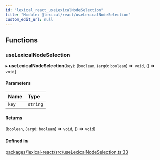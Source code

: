```yaml
---
id: "lexical_react_useLexicalNodeSelection"
title: "Module: @lexical/react/useLexicalNodeSelection"
custom_edit_url: null
---
```


## Functions

### useLexicalNodeSelection

▸ **useLexicalNodeSelection**(`key`): [`boolean`, (`arg0`: `boolean`) => `void`, () => `void`]

#### Parameters

| Name | Type |
| :------ | :------ |
| `key` | `string` |

#### Returns

[`boolean`, (`arg0`: `boolean`) => `void`, () => `void`]

#### Defined in

[packages/lexical-react/src/useLexicalNodeSelection.ts:33](https://github.com/facebook/lexical/tree/main/packages/lexical-react/src/useLexicalNodeSelection.ts#L33)
